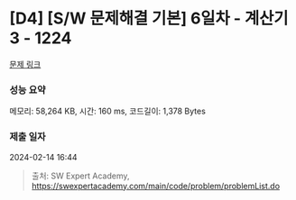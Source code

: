 # [D4] [S/W 문제해결 기본] 6일차 - 계산기3 - 1224 

[문제 링크](https://swexpertacademy.com/main/code/problem/problemDetail.do?contestProbId=AV14tDX6AFgCFAYD) 

### 성능 요약

메모리: 58,264 KB, 시간: 160 ms, 코드길이: 1,378 Bytes

### 제출 일자

2024-02-14 16:44



> 출처: SW Expert Academy, https://swexpertacademy.com/main/code/problem/problemList.do